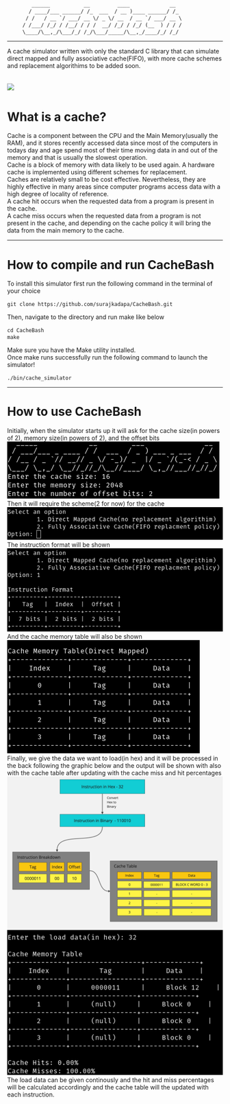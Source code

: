 <!-- language: lang-none -->
            ______           __         ____             __  
           / ____/___ ______/ /_  ___  / __ )____ ______/ /_ 
          / /   / __ `/ ___/ __ \/ _ \/ __  / __ `/ ___/ __ \
         / /___/ /_/ / /__/ / / /  __/ /_/ / /_/ (__  ) / / /
         \____/\__,_/\___/_/ /_/\___/_____/\__,_/____/_/ /_/ 

---

A cache simulator written with only the standard C library that can simulate direct mapped and fully associative cache(FIFO), with more cache schemes and replacement algorithims to be added soon.

![](https://github.com/surajkadapa/CacheBash/actions/workflows/makefile.yml/badge.svg)
---

# What is a cache?
Cache is a component between the CPU and the Main Memory(usually the RAM), and it stores recently accessed data since most of the computers in todays day and age spend most of their time moving data in and out of the memory and that is usually the slowest operation. \
Cache is a block of memory with data likely to be used again. A hardware cache is implemented using different schemes for replacement.\
Caches are relatively small to be cost effective. Nevertheless, they are highly effective in many areas since computer programs access data with a high degree of locality of reference.\
A cache hit occurs when the requested data from a program is present in the cache.\
A cache miss occurs when the requested data from a program is not present in the cache, and depending on the cache policy it will bring the data from the main memory to the cache.

---
# How to compile and run CacheBash
To install this simulator first run the following command in the terminal of your choice
```
git clone https://github.com/surajkadapa/CacheBash.git
```
Then, navigate to the directory and run make like below
```
cd CacheBash
make
```
Make sure you have the Make utility installed.\
Once make runs successfully run the following command to launch the simulator!
```
./bin/cache_simulator
```

---
# How to use CacheBash
Initially, when the simulator starts up it will ask for the cache size(in powers of 2), memory size(in powers of 2), and the offset bits\
![Alt text](https://github.com/surajkadapa/CacheBash/blob/main/graphics/startuo.png) \
Then it will require the scheme(2 for now) for the cache \
![Alt text](https://github.com/surajkadapa/CacheBash/blob/main/graphics/options.png) \
The instruction format will be shown \
![Alt text](https://github.com/surajkadapa/CacheBash/blob/main/graphics/inst_format.png) \
And the cache memory table will also be shown \
![Alt text](https://github.com/surajkadapa/CacheBash/blob/main/graphics/init_cachetable.png) \
Finally, we give the data we want to load(in hex) and it will be processed in the back following the graphic below and the output will be shown with also with the cache table after updating with the cache miss and hit percentages \
![Alt text](https://github.com/surajkadapa/CacheBash/blob/main/graphics/breakdown_graphic.jpg) \
![Alt text](https://github.com/surajkadapa/CacheBash/blob/main/graphics/updated_cachetable.png) \
The load data can be given continously and the hit and miss percentages will be calculated accordingly and the cache table will the updated with each instruction.

